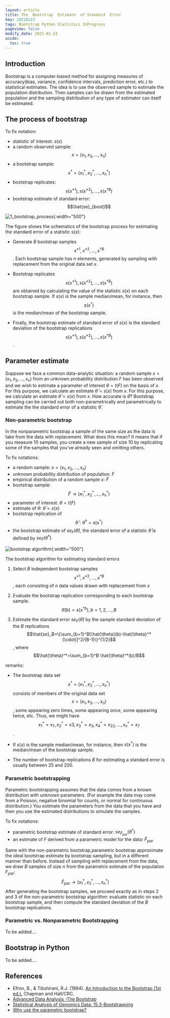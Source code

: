 ```yaml
---
layout: article
title: The  Bootstrap  Estimate  of Standard  Error 
key: 20210123
tags: Bootstrap Python Statistics InProgress
pageview: false
modify_date: 2021-01-23
aside:
  toc: true
---
```


<!--more-->

## Introduction

Bootstrap is a computer-based method for assigning measures of accuracy(bias, variance, confidence intervals, prediction error, etc.) to statistical estimates. The idea is to use the observed sample to estimate the population distribution. Then samples can be drawn from the estimated population and the sampling distribution of any type of estimator can itself be estimated. 

## The process of bootstrap

To fix notation:
- statistic of interest: $s(x)$
- a random observed sample:  $$x=(x_1, x_2,\dots,x_n)$$
- a bootstrap sample: $$x^*=(x^*_1, x^*_2,\dots,x^*_n)$$
- bootstrap replicates: $$s(x^{*1}), s(x^{*2}), \dots, s(x^{*B})$$
- bootstrap estimate of standard error: $$\hat{se}_{boot}$$


![1_bootstrap_process](/pictures/20210123/1_bootstrap_process.jpeg){:width="500"}

The figure shows the schematics of the bootstrap process for estimating the standard error of a statistic $s(x)$:
- Generate $B$ bootstrap samples $$x^{*1}, x^{*2},\dots,x^{*B}$$. Each bootstrap sample has $n$ elements, generated by sampling with replacement from the original data set $x$.
- Bootstrap replicates $$s(x^{*1}), s(x^{*2}), \dots, s(x^{*B})$$ are obtained by calculating the value of the statistic $s(x)$ on each bootstrap sample. If  $s(x)$  is  the sample  median/mean,  for instance,  then  $$s(x^*)$$  is  the  median/mean  of  the  bootstrap  sample.

- Finally, the bootstrap estimate of standard error of $s(x)$ is the standard deviation  of the bootstrap replications $$s(x^{*1}), s(x^{*2}), \dots, s(x^{*B})$$. 


## Parameter estimate

Suppose we face a common data-analytic situation: a random sample $x=(x_1, x_2, \dots, x_n)$ from an unknown probability distribution $F$ has been observed and we wish to estimate a parameter of interest $\theta=t(F)$ on the basis of $x$. For this purpose, we calculate an estimate $\hat{\theta}=s(x)$ from $x$. For this  purpose,  we  calculate  an  estimate  $\hat{\theta}  =  s(x)$  from  $x$. How  accurate is  $\hat{\theta}$? Bootstrap sampling can be carried out both non-parametrically and parametrically to estimate the the standard error of a statistic $\hat{\theta}$.

### Non-parametric bootstrap
In the nonparametric bootstrap a sample of the same size as the data is take from the data with replacement. What does this mean? It means that if you measure 10 samples, you create a new sample of size 10 by replicating some of the samples that you've already seen and omitting others.

To fix notations:
- a random sample:  $x=(x_1, x_2,\dots,x_n)$
- unknown probability distribution of population: $F$
- empirical distribution of a random sample $x$: $\hat{F}$
- bootstrap sample: $$\hat{F} \rightarrow (x^*_1, x^*_2,\dots,x^*_n)$$
- parameter of interest: $\theta=t(F)$
- estimate of $\theta$: $\hat{\theta}=s(x)$
- bootstrap replication of $$\hat{\theta}:\hat{\theta}^*=s(x^*)$$
- the bootstrap estimate of $se_F(\hat{\theta})$, the standard error of a statistic $\hat{\theta}$ is defined by $se_{\hat{F}}(\hat{\theta}^*)$


![bootstrap algorithm](/pictures/20210123/2_bootstrap_algorithm.jpg){:width="500"}

The bootstrap algorithm for estimating standard errors
1. Select  $B$  independent  bootstrap  samples $$x^{*1}, x^{*2},\dots,x^{*B}$$,  each  consisting  of n  data  values  drawn with replacement from $x$

2. Evaluate the bootstrap replication corresponding to each bootstrap sample.    
$$\hat{\theta}(b)=s(x^{*b}), b=1,2,\dots,B$$

3. Estimate the standard  error  $se_F(\hat{\theta})$ by  the sample  standard deviation of the $B$ replications
$$\hat{se}_B=\{\sum_{b=1}^B[\hat{\theta}(b)-\hat{\theta}^*(\cdot)]^2/(B-1)\}^{1/2}$$, where$$\hat{\theta}^*=\sum_{b=1}^B \hat{\theta}^*(b)/B$$


remarks:
- The bootstrap data set  $$x^*=(x^*_1, x^*_2,\dots,x^*_n)$$ consists of members of the original data set  $$x=(x_1, x_2,\dots,x_n)$$, some appearing zero  times, some appearing once,  some  appearing twice,  etc. Thus, we might  have  $$x^*_1  =  x_7,  x^*_2  =  x3,  x^*_3  =  x_3,  x^*_4  =  x_{22},  \dots , x_n^*  =  x_7$$. 

- If  $s(x)$  is  the sample  median/mean,  for instance,  then  $s(x^*)$  is  the  median/mean  of  the  bootstrap  sample.
- The  number  of  bootstrap replications  $B$  for estimating  a  standard  error  is  usually  between  25  and  200. 

### Parametric bootstrapping

Parametric bootstrapping assumes that the data comes from a known distribution with unknown parameters. (For example the data may come from a Poisson, negative binomial for counts, or normal for continuous distribution.) You estimate the parameters from the data that you have and then you use the estimated distributions to simulate the samples. 

To fix notations:
- parametric bootstrap estimate of standard error: $se_{\hat{F}_{par}}(\theta^*)$
- an estimate of $F$ derived from a parametric model for the data: $\hat{F}_{par}$

Same with the non-parametric bootstrap,parametric bootstrap approximate the ideal bootstrap estimate by bootstrap sampling, but in a different manner than before. Instead of sampling with replacement from  the data,  we  draw  $B$  samples  of size  $n$  from  the  parametric estimate of the population $F_{par}$:
$$\hat{F}_{par} \rightarrow(x^*_1, x^*_2,\dots,x^*_n)$$
After generating the bootstrap samples,  we  proceed  exactly as  in steps  2  and 3  of the non-parametric bootstrap algorithm:  evaluate statistic on each  bootstrap sample,  and then compute the standard deviation of the $B$  bootstrap replications.



### Parametric vs. Nonparametric Bootstrapping
To be added....


## Bootstrap in Python
To be added....

## References

- Efron, B., & Tibshirani, R.J. (1994). [An Introduction to the Bootstrap (1st ed.).](https://doi.org/10.1201/9780429246593) Chapman and Hall/CRC.
- [Advanced Data Analysis -The Bootstrap](https://www.stat.cmu.edu/~cshalizi/402/lectures/08-bootstrap/lecture-08.pdf)
- [Statistical Analysis of Genomics Data: 15.3-Bootstrapping](https://online.stat.psu.edu/stat555/node/119/)
- [Why use the parametric bootstrap?](https://stats.stackexchange.com/questions/96900/why-use-the-parametric-bootstrap)
